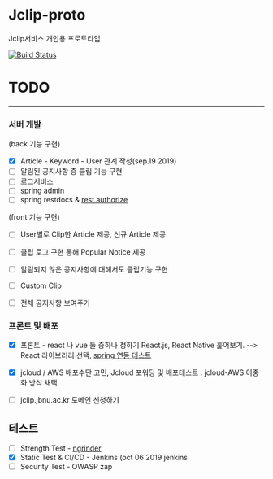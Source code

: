 # Jclip-proto

Jclip서비스 개인용 프로토타입

[![Build Status](http://203.254.143.135:1880/buildStatus/icon?job=Jclip_Prototype)](http://203.254.143.135:1880/job/Jclip_Prototype/)
# TODO
---

### 서버 개발

(back 기능 구현)
- [x] Article - Keyword - User 관계 작성(sep.19 2019)  
- [ ] 알림된 공지사항 중 클립 기능 구현
- [ ] 로그서비스 
- [ ] spring admin
- [ ] spring restdocs & [rest authorize](https://supawer0728.github.io/2018/03/20/spring-data-rest/)

(front 기능 구현)
- [ ] User별로 Clip한 Article 제공, 신규 Article 제공
- [ ] 클립 로그 구현 통해 Popular Notice 제공
- [ ] 알림되지 않은 공지사항에 대해서도 클립기능 구현
- [ ] Custom Clip
- [ ] 전체 공지사항 보여주기


### 프론트 및 배포

- [x] 프론트 - react 나 vue 둘 중하나 정하기 React.js, React Native 훑어보기. --> React 라이브러리 선택, [spring 연동 테스트](https://spring.io/guides/tutorials/react-and-spring-data-rest/)
- [x] jcloud / AWS 배포수단 고민, Jcloud 포워딩 및 배포테스트  : jcloud-AWS 이중화 방식 채택
- [ ] jclip.jbnu.ac.kr 도메인 신청하기


## 테스트

- [ ] Strength Test - [ngrinder](https://github.com/naver/ngrinder)
- [x] Static Test & CI/CD - Jenkins (oct 06 2019 jenkins 
- [ ] Security Test - OWASP zap
